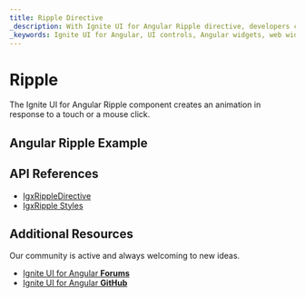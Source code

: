 ```yaml
---
title: Ripple Directive
_description: With Ignite UI for Angular Ripple directive, developers can define an area which received a ripple animation effect for powerful UI enhancement.
_keywords: Ignite UI for Angular, UI controls, Angular widgets, web widgets, UI widgets, Angular, Native Angular Components Suite, Native Angular Controls, Native Angular Components Library, Angular Ripple components, Angular Ripple controls
---
```


# Ripple
<p class="highlight">The Ignite UI for Angular Ripple component creates an animation in response to a touch or a mouse click.</p>

## Angular Ripple Example
<div class="divider--half"></div>

<code-view style="height: 100px" 
           data-demos-base-url="{environment:demosBaseUrl}" 
           iframe-src="{environment:demosBaseUrl}/interactions/ripple-sample-5" alt="Angular Ripple Example">
</code-view>



## API References
<div class="divider--half"></div>

* [IgxRippleDirective]({environment:angularApiUrl}/classes/igxrippledirective.html)
* [IgxRipple Styles]({environment:sassApiUrl}/index.html#function-igx-ripple-theme)

## Additional Resources
<div class="divider--half"></div>

Our community is active and always welcoming to new ideas.

* [Ignite UI for Angular **Forums**](https://www.infragistics.com/community/forums/f/ignite-ui-for-angular)
* [Ignite UI for Angular **GitHub**](https://github.com/IgniteUI/igniteui-angular)
